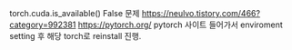 torch.cuda.is_available() False 문제
https://neulvo.tistory.com/466?category=992381
https://pytorch.org/
pytorch 사이트 들어가서 enviroment setting 후 해당 torch로 reinstall 진행.